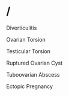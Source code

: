 # /

Diverticulitis

Ovarian Torsion

Testicular Torsion

Ruptured Ovarian Cyst

Tuboovarian Abscess

Ectopic Pregnancy
